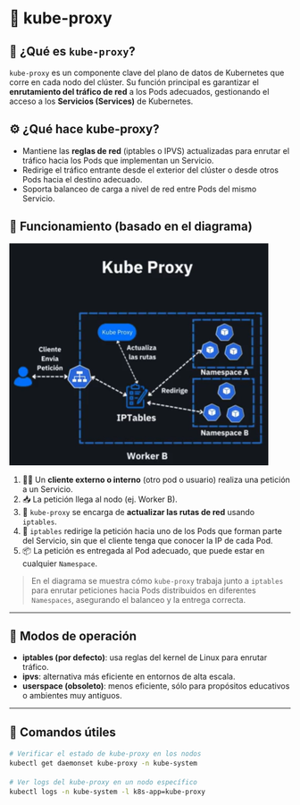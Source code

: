 # 🧩 kube-proxy

## 📌 ¿Qué es `kube-proxy`?

`kube-proxy` es un componente clave del plano de datos de Kubernetes que corre en cada nodo del clúster. Su función principal es garantizar el **enrutamiento del tráfico de red** a los Pods adecuados, gestionando el acceso a los **Servicios (Services)** de Kubernetes.

## ⚙️ ¿Qué hace kube-proxy?

* Mantiene las **reglas de red** (iptables o IPVS) actualizadas para enrutar el tráfico hacia los Pods que implementan un Servicio.
* Redirige el tráfico entrante desde el exterior del clúster o desde otros Pods hacia el destino adecuado.
* Soporta balanceo de carga a nivel de red entre Pods del mismo Servicio.

## 🧠 Funcionamiento (basado en el diagrama)

![Kube Proxy](./kube-proxy.png)

1. 🧍‍♂️ Un **cliente externo o interno** (otro pod o usuario) realiza una petición a un Servicio.
2. 📥 La petición llega al nodo (ej. Worker B).
3. 🔄 `kube-proxy` se encarga de **actualizar las rutas de red** usando `iptables`.
4. 🧭 `iptables` redirige la petición hacia uno de los Pods que forman parte del Servicio, sin que el cliente tenga que conocer la IP de cada Pod.
5. 📦 La petición es entregada al Pod adecuado, que puede estar en cualquier `Namespace`.

> En el diagrama se muestra cómo `kube-proxy` trabaja junto a `iptables` para enrutar peticiones hacia Pods distribuidos en diferentes `Namespaces`, asegurando el balanceo y la entrega correcta.

---

## 📎 Modos de operación

* **iptables (por defecto)**: usa reglas del kernel de Linux para enrutar tráfico.
* **ipvs**: alternativa más eficiente en entornos de alta escala.
* **userspace (obsoleto)**: menos eficiente, sólo para propósitos educativos o ambientes muy antiguos.

---

## 📌 Comandos útiles

```bash
# Verificar el estado de kube-proxy en los nodos
kubectl get daemonset kube-proxy -n kube-system

# Ver logs del kube-proxy en un nodo específico
kubectl logs -n kube-system -l k8s-app=kube-proxy
```

